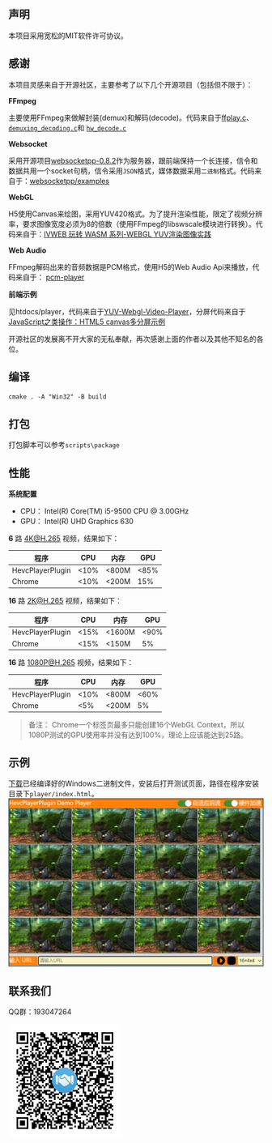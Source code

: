 ## 声明
本项目采用宽松的MIT软件许可协议。

## 感谢
本项目灵感来自于开源社区，主要参考了以下几个开源项目（包括但不限于）：

**FFmpeg**

主要使用FFmpeg来做解封装(demux)和解码(decode)。代码来自于[ffplay.c](https://ffmpeg.org/doxygen/trunk/ffplay_8c_source.html)、[`demuxing_decoding.c`](https://ffmpeg.org/doxygen/trunk/demuxing_decoding_8c-example.html)和 [`hw_decode.c`](https://ffmpeg.org/doxygen/trunk/hw_decode_8c-example.html)

**Websocket**

采用开源项目[websocketpp-0.8.2](https://github.com/zaphoyd/websocketpp)作为服务器，跟前端保持一个长连接，信令和数据共用一个socket句柄，信令采用`JSON`格式，媒体数据采用`二进制`格式。代码来自于：[websocketpp/examples](https://github.com/zaphoyd/websocketpp/tree/master/examples)

**WebGL**

H5使用Canvas来绘图，采用YUV420格式。为了提升渲染性能，限定了视频分辨率，要求图像宽度必须为8的倍数（使用FFmpeg的libswscale模块进行转换）。代码来自于：[IVWEB 玩转 WASM 系列-WEBGL YUV渲染图像实践](https://juejin.cn/post/6844904008054751246)

**Web Audio**

FFmpeg解码出来的音频数据是PCM格式，使用H5的Web Audio Api来播放，代码来自于： [pcm-player](https://github.com/samirkumardas/pcm-player)

**前端示例**

见htdocs/player，代码来自于[YUV-Webgl-Video-Player](https://github.com/p4prasoon/YUV-Webgl-Video-Player)，分屏代码来自于[JavaScript之类操作：HTML5 canvas多分屏示例](https://blog.csdn.net/boonya/article/details/82784952)

开源社区的发展离不开大家的无私奉献，再次感谢上面的作者以及其他不知名的各位。

## 编译
```
cmake . -A "Win32" -B build
```

## 打包
打包脚本可以参考`scripts\package`

## 性能

**系统配置**
- CPU： Intel(R) Core(TM) i5-9500 CPU @ 3.00GHz
- GPU： Intel(R) UHD Graphics 630

**6** 路 4K@H.265 视频，结果如下：

| 程序 | CPU | 内存 | GPU |
| --- | --- | --- | --- |
| HevcPlayerPlugin | <10% | <800M | <85% |
| Chrome | <10% | <200M | 15% |

**16** 路 2K@H.265 视频，结果如下：

| 程序 | CPU | 内存 | GPU |
| --- | --- | --- | --- |
| HevcPlayerPlugin | <15% | <1600M | <90% |
| Chrome | <15% | <150M | 5% |
	
**16** 路 1080P@H.265 视频，结果如下：

| 程序 | CPU | 内存 | GPU |
| --- | --- | --- | --- |
| HevcPlayerPlugin | <10% | <800M | <60% |
| Chrome | <5% | <200M | 5% |

> 备注： Chrome一个标签页最多只能创建16个WebGL Context，所以1080P测试的GPU使用率并没有达到100%，理论上应该能达到25路。
## 示例
[下载](https://github.com/duiniuluantanqin/HevcPlayerPlugin/releases/download/v0.1.4/HevcPlayerPlugin.Setup-0.1.4.exe)已经编译好的Windows二进制文件，安装后打开测试页面，路径在程序安装目录下`player/index.html`。
<br>
![demo.png](docs/images/demo.png)

## 联系我们
QQ群：193047264

![](docs/images/QR.png)